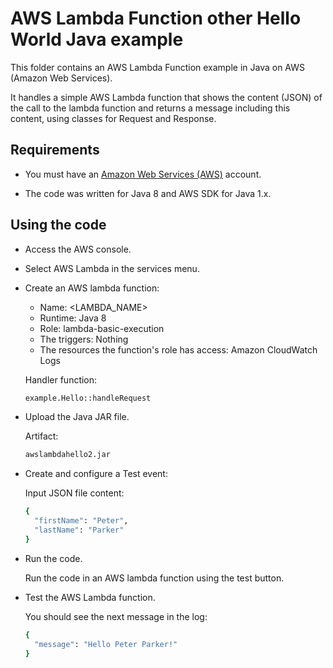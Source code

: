 # AWS Lambda Function other Hello World Java example

This folder contains an AWS Lambda Function example in Java on AWS (Amazon Web Services).

It handles a simple AWS Lambda function that shows the content (JSON) of the call to the lambda function and returns a message including this content, using classes for Request and Response.

## Requirements

* You must have an [Amazon Web Services (AWS)](http://aws.amazon.com/) account.

* The code was written for Java 8 and AWS SDK for Java 1.x.

## Using the code

* Access the AWS console.

* Select AWS Lambda in the services menu.

* Create an AWS lambda function:
  * Name: <LAMBDA_NAME>
  * Runtime: Java 8
  * Role: lambda-basic-execution
  * The triggers: Nothing
  * The resources the function's role has access: Amazon CloudWatch Logs

  Handler function:

  ```bash
  example.Hello::handleRequest
  ```

* Upload the Java JAR file.

  Artifact:

  ```bash
  awslambdahello2.jar
  ```

* Create and configure a Test event:

  Input JSON file content:

  ```bash
  {
    "firstName": "Peter",
    "lastName": "Parker"
  }
  ```

* Run the code.

  Run the code in an AWS lambda function using the test button.

* Test the AWS Lambda function.

  You should see the next message in the log:

  ```bash
  {
    "message": "Hello Peter Parker!"
  }
  ```
